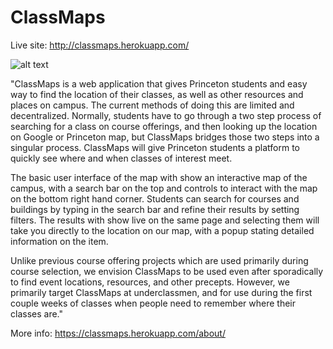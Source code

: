 # ClassMaps
Live site:
http://classmaps.herokuapp.com/

![alt text](https://raw.githubusercontent.com/DavidTodd26/ClassMaps/master/classes/homescreen.png)

"ClassMaps is a web application that gives Princeton students and easy way to find the location of their classes, as well as other resources and places on campus. The current methods of doing this are limited and decentralized. Normally, students have to go through a two step process of searching for a class on course offerings, and then looking up the location on Google or Princeton map, but ClassMaps bridges those two steps into a singular process. ClassMaps will give Princeton students a platform to quickly see where and when classes of interest meet. 
 
The basic user interface of the map with show an interactive map of the campus, with a search bar on the top and controls to interact with the map on the bottom right hand corner. Students can search for courses and buildings by typing in the search bar and refine their results by setting filters. The results with show live on the same page and selecting them will take you directly to the location on our map, with a popup stating detailed information on the item.
 
Unlike previous course offering projects which are used primarily during course selection, we envision ClassMaps to be used even after sporadically to find event locations, resources, and other precepts. However, we primarily target ClassMaps at underclassmen, and for use during the first couple weeks of classes when people need to remember where their classes are."

More info:
https://classmaps.herokuapp.com/about/
